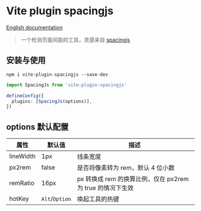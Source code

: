 # Vite plugin spacingjs

[English documentation](./README.md)

> 一个检测页面间距的工具，灵感来自 [spacingjs](git@github.com:stevenlei/spacingjs.git)

## 安装与使用

```shell
npm i vite-plugin-spacingjs --save-dev
```

```ts
import SpacingJs from 'vite-plugin-spacingjs'

defineConfig({
  plugins: [SpacingJs(options)],
})
```

## options 默认配置

| 属性      | 默认值         | 描述                                                       |
| --------- | -------------- | ---------------------------------------------------------- |
| lineWidth | 1px            | 线条宽度                                                   |
| px2rem    | false          | 是否将像素转为 rem，默认 4 位小数                          |
| remRatio  | 16px           | px 转换成 rem 的换算比例，仅在 px2rem 为 true 的情况下生效 |
| hotKey    | `Alt`/`Option` | 唤起工具的热键                                             |
